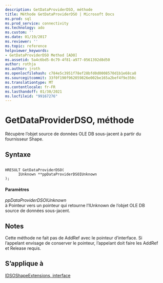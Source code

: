 ```yaml
---
description: GetDataProviderDSO, méthode
title: Méthode GetDataProviderDSO | Microsoft Docs
ms.prod: sql
ms.prod_service: connectivity
ms.technology: ado
ms.custom: ''
ms.date: 01/19/2017
ms.reviewer: ''
ms.topic: reference
helpviewer_keywords:
- GetDataProviderDSO Method [ADO]
ms.assetid: 5a4c6bd5-0c79-4f81-a977-0561392d8d50
author: rothja
ms.author: jroth
ms.openlocfilehash: c784e5c3951f78ef28bfd0d0008570d1b1e68ca8
ms.sourcegitcommit: 33f0f190f962059826e002be165a2bef4f9e350c
ms.translationtype: MT
ms.contentlocale: fr-FR
ms.lasthandoff: 01/30/2021
ms.locfileid: "99167276"
---
```

# <a name="getdataproviderdso-method"></a>GetDataProviderDSO, méthode
Récupère l’objet source de données OLE DB sous-jacent à partir du fournisseur Shape.  
  
## <a name="syntax"></a>Syntaxe  
  
```  
  
HRESULT GetDataProviderDSO(  
      IUnknown **ppDataProviderDSOIUnknown  
);  
```  
  
#### <a name="parameters"></a>Paramètres  
 *ppDataProviderDSOIUnknown*  
 à  Pointeur vers un pointeur qui retourne l’IUnknown de l’objet OLE DB source de données sous-jacent.  
  
## <a name="remarks"></a>Notes  
 Cette méthode ne fait pas de AddRef avec le pointeur d’interface. Si l’appelant envisage de conserver le pointeur, l’appelant doit faire les AddRef et Release requis.  
  
## <a name="applies-to"></a>S’applique à  
 [IDSOShapeExtensions, interface](./idsoshapeextensions-interface.md)